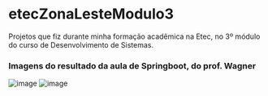 # etecZonaLesteModulo3
Projetos que fiz durante minha formação acadêmica na Etec, no 3º módulo do curso de Desenvolvimento de Sistemas.

### Imagens do resultado da aula de Springboot, do prof. Wagner
![image](https://github.com/user-attachments/assets/b39d623c-f993-40f1-b875-88f52a24acb6)
![image](https://github.com/user-attachments/assets/9ea8bf3d-a367-48c2-9223-7e50a66ac05a)

